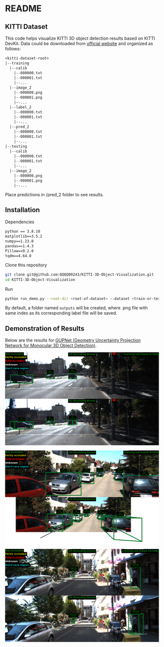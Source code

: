 # README

## KITTI Dataset

This code helps visualize KITTI 3D object detection results based on KITTI DevKit. Data could be downloaded from [official website](http://www.cvlibs.net/datasets/kitti/eval_object.php?obj_benchmark=3d) and organized as follows:

```
<kitti-dataset-root>
|--training
  |--calib
    |--000000.txt
    |--000001.txt
    |--...
  |--image_2
    |--000000.png
    |--000001.png
    |--...
  |--label_2
    |--000000.txt
    |--000001.txt
    |--...
  |--pred_2
    |--000000.txt
    |--000001.txt
    |--...
|--testing
  |--calib
    |--000000.txt
    |--000001.txt
    |--...
  |--image_2
    |--000000.png
    |--000001.png
    |--...
```

Place predictions in /pred_2 folder to see results.

## Installation

Dependencies

```
python == 3.8.10
matplotlib==3.5.2
numpy==1.23.0
pandas==1.4.3
Pillow==9.2.0
tqdm==4.64.0
```

Clone this repository

```bash
git clone git@github.com:QQQQ00243/KITTI-3D-Object-Visualization.git
cd KITTI-3D-Object-Visualization
```

Run

```bash
python run_demo.py --root-dir <root-of-dataset> --dataset <train-or-test> --output-dir <directory-to-save-plots> --pred <see-predictions>
```

By default, a folder named `outputs` will be created, where .png file with same index as its corresponding label file will be saved.

## Demonstration of Results

Below are the results for [GUPNet (Geometry Uncertainty Projection Network for Monocular 3D Object Detection)](https://github.com/SuperMHP/GUPNet). 

![](./assets/imgs/000006.png)

![](./assets/imgs/000008.png)

![](./assets/imgs/000015.png)